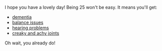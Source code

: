 I hope you have a lovely day! 
Being 25 won't be easy. 
It means you'll get:
- [dementia](https://www.who.int/news-room/fact-sheets/detail/gambling "something you can't forget")
- [balance issues](https://my.clevelandclinic.org/health/diseases/3909-alcoholism "source of your issues")
- [hearing problems](https://www.specsavers.ie/hearing/hearing-aids "you'll need hearing aids")
- [creaky and achy joints](https://www.who.int/health-topics/drugs-psychoactive#tab=tab_1 "we both know your problem")

Oh wait, you already do!

